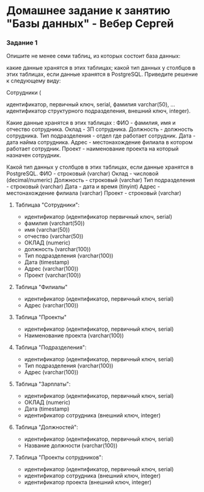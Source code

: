 # Домашнее задание к занятию "Базы данных" - Вебер Сергей


### Задание 1
Опишите не менее семи таблиц, из которых состоит база данных:

какие данные хранятся в этих таблицах;
какой тип данных у столбцов в этих таблицах, если данные хранятся в PostgreSQL.
Приведите решение к следующему виду:

Сотрудники (

идентификатор, первичный ключ, serial,
фамилия varchar(50),
...
идентификатор структурного подразделения, внешний ключ, integer).

Какие данные хранятся в этих таблицах :
 ФИО - фамилия, имя и отчество сотрудника.
 Оклад - ЗП сотрудника.
 Должность - должность сотрудника.
 Тип подразделения - отдел где работает сотрудник.
 Дата - дата найма сотрудника.
 Адрес - местонахождение филиала в котором работает сотрудник.
 Проект - наименование проекта на который назначен сотрудник.


Какой тип данных у столбцов в этих таблицах, если данные хранятся в PostgreSQL.
 ФИО - строковый (varchar)
 Оклад - числовой (decimal/numeric)
 Должность - строковый (varchar)
 Тип подразделения - строковый (varchar)
 Дата - дата и время (tinyint)
 Адрес - местонахождение филиала (varchar)
 Проект - строковый (varchar)



1. Таблицаа "Сотрудники":

   - идентификатор (идентификатор первичный ключ, serial)
   - фамилия (varchart(50))
   - имя (varchar(50))
   - отчество (varchar(50))
   - ОКЛАД (numeric)
   - должность (varchar(100))
   - Тип подразделения (varchar(100))
   - Дата (timestamp)
   - Адрес (varchar(100))
   - Проект (varchar(100))

2. Таблица "Филиалы"

   - идентификатор (идентификатор, первичный ключ, serial)
   - Адрес (varchar(100))

3. Таблица "Проекты"

   - идентификатор (идентификатор, первичный ключ, serial)
   - Наименование проекта (varchar(100))

4. Таблица "Подразделения":

   - идентификатор (идентификатор, первичный ключ, serial)
   - Тип подразделения (varchar(100))
   - Адрес (varchar(100))

5. Таблица "Зарплаты":

   - идентификатор (идентификатор, первичный ключ, serial)
   - ОКЛАД (numeric)
   - Дата (timestamp)
   - идентификатор сотрудника (внешний ключ, integer)

6. Таблица "Должностей":

   - идентификатор (идентификатор, первичный ключ, serial)
   - Название должности (varchar(100))

7. Таблица "Проекты сотрудников":

   - идентификатор (идентификатор, первичный ключ, serial)
   - идентификатор сотрудника (внешний ключ, integer)
   - идентификатор проекта (внешний ключ, integer)

